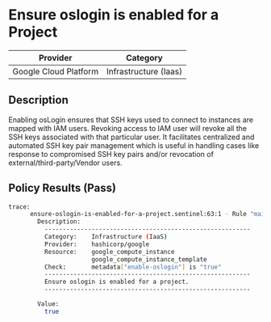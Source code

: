 # Ensure oslogin is enabled for a Project

| Provider              | Category              |
|-----------------------|-----------------------|
| Google Cloud Platform | Infrastructure (Iaas) |

## Description
Enabling osLogin ensures that SSH keys used to connect to instances are mapped with IAM users. Revoking access to IAM user will revoke all the SSH keys associated with that particular user. It facilitates centralized and automated SSH key pair management which is useful in handling cases like response to compromised SSH key pairs and/or revocation of external/third-party/Vendor users.

## Policy Results (Pass)
```bash
trace:
      ensure-oslogin-is-enabled-for-a-project.sentinel:63:1 - Rule "main"
        Description:
          ---------------------------------------------------------
          Category:    Infrastructure (IaaS)
          Provider:    hashicorp/google
          Resource:    google_compute_instance
                       google_compute_instance_template
          Check:       metadata["enable-oslogin"] is "true"
          ---------------------------------------------------------
          Ensure oslogin is enabled for a project.
          ---------------------------------------------------------

        Value:
          true
```